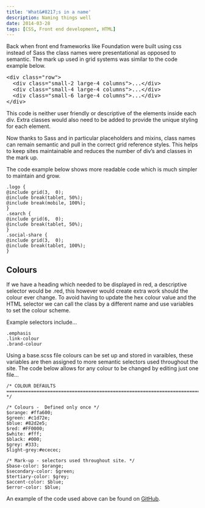 ```yaml
---
title: 'What&#8217;s in a name'
description: Naming things well
date: 2014-03-28
tags: [CSS, Front end development, HTML]
---
```


Back when front end frameworks like Foundation were built using css instead of Sass the class names were presentational as opposed to semantic. The mark up used in grid systems was similar to the code example below.</p>

<pre class="wp-code-highlight prettyprint">&lt;div class="row"&gt;
  &lt;div class="small-2 large-4 columns"&gt;...&lt;/div&gt;
  &lt;div class="small-4 large-4 columns"&gt;...&lt;/div&gt;
  &lt;div class="small-6 large-4 columns"&gt;...&lt;/div&gt;
&lt;/div&gt;</pre>

This code is neither user friendly or descriptive of the elements inside each div. Extra classes would also need to be added to provide the unique styling for each element.

Now thanks to Sass and in particular placeholders and mixins, class names can remain semantic and pull in the correct grid reference styles. This helps to keep sites maintainable and reduces the number of div&#8217;s and classes in the mark up.

The code example below shows more readable code which is much simpler to maintain and grow.

```
.logo {
@include grid(3,  0);
@include break(tablet, 50%);
@include break(mobile, 100%);
}
.search {
@include grid(6,  0);
@include break(tablet, 50%);
}
.social-share {
@include grid(3,  0);
@include break(tablet, 100%);
}
```

<h2 class="heading"> Colours</h2>

If we have a heading which needed to be displayed in red, a descriptive selector would be .red, this however would create extra work should the colour ever change. To avoid having to update the hex colour value and the HTML selector we can call the class by a different name and use variables to set the colour scheme.

Example selectors include&#8230;

```
.emphasis
.link-colour
.brand-colour
```

Using a base.scss file colours can be set up and stored in varaibles, these variables are then assigned to more semantic selectors used throughout the site. The code below allows for any colour to be changed by editing just one file&#8230;

```
/* COLOUR DEFAULTS
========================================================================== */

/* Colours -  Defined only once */
$orange: #ffa600;
$green: #c1d72e;
$blue: #82d2e5;
$red: #FF0000;
$white: #fff;
$black: #000;
$grey: #333;
$light-grey:#ececec;

/* Mark-up - selectors used throughout site. */
$base-color: $orange;
$secondary-color: $green;
$tertiary-color: $grey;
$accent-color: $blue;
$error-color: $blue;
```

An example of the code used above can be found on <a href="https://github.com/cathydutton/bear/blob/master/src/sass/base/_base.scss" target="_blank">GitHub</a>.
